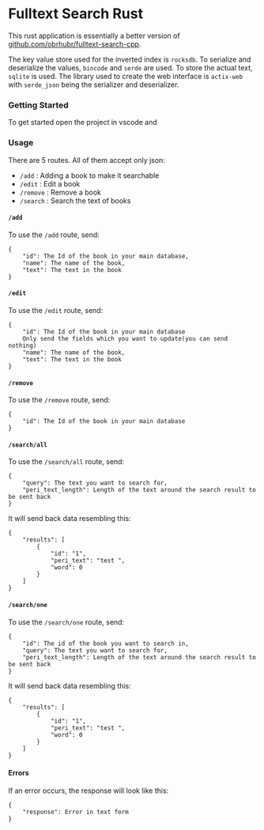 # Fulltext Search Rust

This rust application is essentially a better version of [github.com/obrhubr/fulltext-search-cpp](https://github.com/obrhubr/fulltext-search-cpp). 

The key value store used for the inverted index is `rocksdb`. To serialize and deserialize the values, `bincode` and `serde` are used. To store the actual text, `sqlite` is used. The library used to create the web interface is `actix-web` with `serde_json` being the serializer and deserializer.

### Getting Started

To get started open the project in vscode and

### Usage

There are 5 routes. All of them accept only json: 
 - `/add` : Adding a book to make it searchable
 - `/edit` : Edit a book
 - `/remove` : Remove a book
 - `/search` : Search the text of books


#### `/add`
To use the `/add` route, send:
```
{
    "id": The Id of the book in your main database,
    "name": The name of the book,
    "text": The text in the book
}
```

#### `/edit`
To use the `/edit` route, send:
```
{
    "id": The Id of the book in your main database
    Only send the fields which you want to update(you can send nothing)
    "name": The name of the book,
    "text": The text in the book
}
```

#### `/remove`
To use the `/remove` route, send:
```
{
    "id": The Id of the book in your main database
}
```

#### `/search/all`
To use the `/search/all` route, send:
```
{
    "query": The text you want to search for,
    "peri_text_length": Length of the text around the search result to be sent back
}
```
It will send back data resembling this:
```
{
    "results": [
        {
            "id": "1",
            "peri_text": "test ",
            "word": 0
        }
    ]
}
```

#### `/search/one`
To use the `/search/one` route, send:
```
{
    "id": The id of the book you want to search in,
    "query": The text you want to search for,
    "peri_text_length": Length of the text around the search result to be sent back
}
```
It will send back data resembling this:
```
{
    "results": [
        {
            "id": "1",
            "peri_text": "test ",
            "word": 0
        }
    ]
}
```

#### Errors
If an error occurs, the response will look like this:
```
{
    "response": Error in text form
}
```
